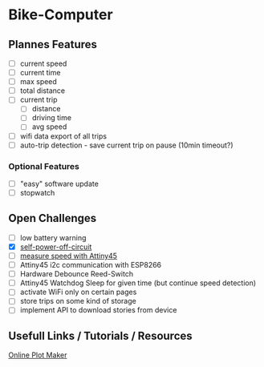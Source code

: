 # Bike-Computer

## Plannes Features

- [ ] current speed
- [ ] current time
- [ ] max speed
- [ ] total distance
- [ ] current trip
  - [ ] distance
  - [ ] driving time
  - [ ] avg speed
- [ ] wifi data export of all trips
- [ ] auto-trip detection - save current trip on pause (10min timeout?)

### Optional Features

- [ ] "easy" software update
- [ ] stopwatch

## Open Challenges

- [ ] low battery warning
- [x] [self-power-off-circuit](./challenges/self-power-off-circuit/self-power-off-circuit.md)
- [ ] [measure speed with Attiny45](./challenges/speed-measurement/speed-measurement.md)
- [ ] Attiny45 i2c communication with ESP8266
- [ ] Hardware Debounce Reed-Switch
- [ ] Attiny45 Watchdog Sleep for given time (but continue speed detection)
- [ ] activate WiFi only on certain pages
- [ ] store trips on some kind of storage
- [ ] implement API to download stories from device

## Usefull Links / Tutorials / Resources

[Online Plot Maker](https://chart-studio.plotly.com/create/#/)

